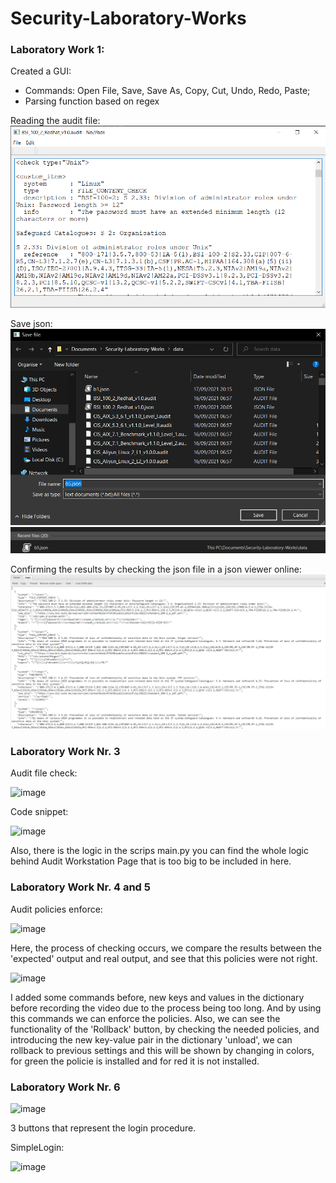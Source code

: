 # Security-Laboratory-Works

### Laboratory Work 1:

Created a GUI:

  - Commands: Open File, Save, Save As, Copy, Cut, Undo, Redo, Paste;
  - Parsing function based on regex

Reading the audit file:
<img src='data/read_audit.png'>


Save json:
<img src='data/save_json.png'>
<img src='data/save_json_directory.png'>


Confirming the results by checking the json file in a json viewer online:
<img src='data/json_check.png'>


### Laboratory Work Nr. 3

Audit file check:

![image](https://user-images.githubusercontent.com/55151032/142918137-c68aa4fc-1ab7-4ef3-865a-604ae7082f1e.png)

Code snippet:

![image](https://user-images.githubusercontent.com/55151032/142919196-72466a90-ad56-43c0-acc6-7f811731df6a.png)

  Also, there is the logic in the scrips main.py you can find the whole logic behind Audit Workstation Page
  that is too big to be included in here.
  

### Laboratory Work Nr. 4 and 5

Audit policies enforce:

![image](https://user-images.githubusercontent.com/55151032/143426963-87db08e0-20e7-43e0-b60c-bf4180bab377.png)

  Here, the process of checking occurs, we compare the results between the 'expected' output and real output, and see that this policies 
  were not right.
  
![image](https://user-images.githubusercontent.com/55151032/143427258-4262d64a-b17f-48c4-b4e8-67cfd2fca211.png)
  
  I added some commands before, new keys and values in the dictionary before recording the video due to the process being too long.
  And by using this commands we can enforce the policies. Also, we can see the functionality of the 'Rollback' button, by checking the
  needed policies, and introducing the new key-value pair in the dictionary 'unload', we can rollback to previous settings and this will
  be shown by changing in colors, for green the policie is installed and for red it is not installed.

### Laboratory Work Nr. 6

![image](https://user-images.githubusercontent.com/55151032/143725261-c50ce789-51d3-4af2-bffa-56076b6a0c22.png)

3 buttons that represent the login procedure.

SimpleLogin:

![image](https://user-images.githubusercontent.com/55151032/143725278-22807025-03a2-4158-aeff-07ef87ffb110.png)
